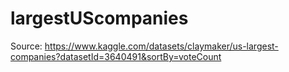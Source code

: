 # largestUScompanies

Source: https://www.kaggle.com/datasets/claymaker/us-largest-companies?datasetId=3640491&sortBy=voteCount
